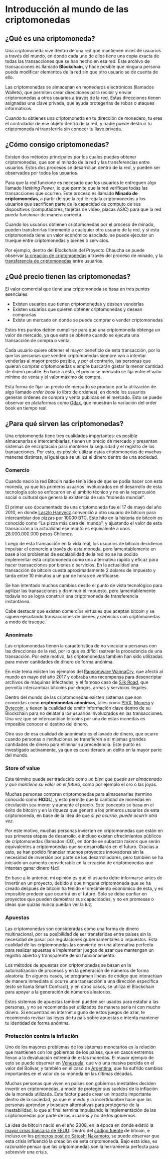 # Introducción al mundo de las criptomonedas

## ¿Qué es una criptomoneda?
 
Una criptomoneda vive dentro de una red que mantienen miles de usuarios a través del mundo, en donde cada uno de ellos tiene una copia exacta de todas las transacciones que se han hecho en esa red. Este archivo de transacciones es llamado **Blockchain**, y hace posible que ninguna persona pueda modificar elementos de la red sin que otro usuario se de cuenta de ello.

Las criptomonedas se almacenan en monederos electrónicos (llamados Wallets), que permiten crear direcciones para recibir y enviar criptomonedas a otros usuarios a través de la red. Estas direcciones tienen asignadas una clave privada, que ayuda protegerlas de robos o ataques informáticos.

Cuando tu obtienes una criptomoneda en tu dirección de monedero, tu eres el controlador de ese objeto dentro de la red, y nadie puede destruir tu criptomoneda ni transferirla sin conocer tu llave privada.

## ¿Cómo consigo criptomonedas?

Existen dos métodos principales por los cuales puedes obtener criptomonedas, que son el minado de la red y las transferencias entre usuarios. Estos dos procesos se desarrollan dentro de la red, y pueden ser observados por todos los usuarios.

Para que la red funcione es necesario que los usuarios le entreguen algo llamado *Hashing Power*, lo que permite que la red verifique todas las transacciones que ocurren. Este proceso es llamado **Minado de criptomonedas**, a partir de que la red le regala criptomonedas a los usuarios que sacrifican parte de la capacidad de computo de sus dispositivos (computadores, tarjetas de video, placas ASIC) para que la red pueda funcionar de manera correcta.

Cuando los usuarios obtienen criptomonedas por el proceso de minado, pueden transferirlas libremente a cualquier otro usuario de la red, y si esta criptomoneda tiene un valor económico asociado, se puede ejecutar un trueque entre criptomonedas y bienes o servicios.

Por ejemplo, dentro del Blockchain del Proyecto Chaucha se puede observar [la creación de criptomonedas](http://explorer.chaucha.cl/tx/fc3a023cde55d073fdb65322d36090d4b5c7806520c9a436adcc49ed07d797ef) a través del proceso de minado, y la [transferencia de criptomonedas](http://explorer.chaucha.cl/tx/c60440e22dd77583fc484382a21e60284a36cf8885212e150f6073a7602dc46f) entre usuarios.
## ¿Qué precio tienen las criptomonedas?

El valor comercial que tiene una criptomoneda se basa en tres puntos esenciales:

* Existen usuarios que tienen criptomonedas y desean venderlas
* Existen usuarios que quieren obtener criptomonedas y desean comprarlas
* Existe un mercado en donde se puede comprar o vender criptomonedas

Estos tres puntos deben cumplirse para que una criptomoneda obtenga un valor de mercado, ya que este se obtiene cuando se ejecuta una transacción de compra o venta. 

Cada usuario quiere obtener el mayor beneficio de esta transacción, por lo que las personas que venden criptomonedas siempre van a intentar venderlas al mayor precio posible, y por el contrario, las personas que quieran comprar criptomonedas siempre buscarán gastar la menor cantidad de dinero posible. En base a esto, el precio se mercado se fija entre el valor mínimo de venta y el valor máximo de compra.

Esta forma de fijar un precio de mercado se produce por la utilización de algo llamado *order book* (o libro de ordenes), en donde los usuarios generan ordenes de compra y venta publicas en el mercado. Esto se puede observar en plataformas como [Gdax](https://www.gdax.com/trade/ETH-USD), que muestran la variación del order book en tiempo real.

## ¿Para qué sirven las criptomonedas?

Una criptomoneda tiene tres cualidades importantes: es posible almacenarlas e intercambiarlas, tienen un precio de mercado y presentan sistemas de encriptación para mantener la seguridad y el registro de las transacciones. Por esto, es posible utilizar estas criptomonedas de muchas maneras distintas, al igual que se utiliza el dinero dentro de una sociedad.

### Comercio

Cuando nació la red Bitcoin nadie tenía idea de que se podía hacer con esta moneda, ya que los primeros usuarios involucrados en el desarrollo de esta tecnología solo se enfocaron en el ámbito técnico y no en la repercusión social o cultural que genera la existencia de una “moneda mundial”.

El primer uso documentado de una criptomoneda fue el 17 de mayo del año 2010, en donde [Laszlo Hanyecz](https://en.bitcoin.it/wiki/Laszlo_Hanyecz) convenció a otro usuario de bitcoin para intercambiar dos pizzas por 10000 BTC. Este hito en la historia de bitcoin es conocido como “La pizza más cara del mundo”, y ajustando el valor de esta transacción a la actualidad ese monto es equivalente a unos 28.000.000.000 pesos Chilenos.

Luego de esta transacción en la vida real, los usuarios de bitcoin decidieron impulsar el comercio a través de esta moneda, pero lamentablemente en base a los problemas de escalabilidad de la red no se ha podido implementar esta criptomoneda como una alternativa rápida y eficaz para hacer transacciones por bienes o servicios. En la actualidad una transacción de bitcoin cuesta aproximadamente 2 dolares de impuesto y tarda entre 10 minutos a un par de horas en verificarse.

Se han intentado muchos cambios desde el punto de vista tecnológico para agilizar las transacciones y disminuir el impuesto, pero lamentablemente todavía no se logra construir una criptomoneda de transferencia instantánea.

Cabe destacar que existen comercios virtuales que aceptan bitcoin y se siguen ejecutando transacciones de bienes y servicios con criptomonedas a modo de trueque.

### Anonimato

Las criptomonedas tienen la característica de no vincular a personas con las direcciones de la red, por lo que es difícil rastrear la procedencia de una transacción. Por este motivo, las criptomonedas también han sido utilizadas para mover cantidades de dinero de forma anónima. 

En este tema existen los ejemplos del [Ransomware WannaCry](https://en.wikipedia.org/wiki/WannaCry_ransomware_attack), que afectó al mundo en mayo del año 2017 y cobraba una recompensa para desencriptar archivos de máquinas infectadas, y el famoso caso de [Silk Road](https://en.wikipedia.org/wiki/Silk_Road_(marketplace)), que permitía intercambiar bitcoins por drogas, armas y servicios ilegales.

Dentro del mundo de las criptomonedas existen sistemas que son conocidas como **criptomonedas anónimas**, tales como [PIVX](https://pivx.org/), [Monero](https://getmonero.org/) y [Bytecoin](https://bytecoin.org/), y tienen la cualidad de omitir información clave dentro de su Blockchain para no delatar a los usuarios involucrados en las transacciones. Una vez que se intercambian bitcoins por una de estas monedas es imposible conocer el destino del dinero.

Otro uso de esa cualidad de anonimato es el lavado de dinero, que ocurre cuando personas o instituciones se transfieren a si mismas grandes cantidades de dinero para eliminar su precedencia. Este punto es investigado activamente, ya que es considerado un delito en la mayor parte del mundo.

### Store of value

Este término puede ser traducido como *un bien que puede ser almacenado y que mantiene su valor en el futuro*, como por ejemplo el oro o las joyas.

Muchas personas compran criptomonedas para almacenarlas (termino conocido como **HODL**), y esto permite que la cantidad de monedas en circulación sea menor y aumente el precio. Este concepto se basa en el éxito de bitcoin y en la riqueza que generó a los primeros usuarios de esta criptomoneda, en base de la idea de que *si ya ocurrió, puede ocurrir otra vez*.

Por este motivo, muchas personas invierten en criptomonedas que están en sus primeras etapas de desarrollo, e incluso existen ofrecimientos públicos de criptomonedas (llamados ICO), en donde se subastan *tokens* que serán equivalentes a criptomonedas que se desarrollarán en el futuro. Gracias a esto, se han podido financiar muchos proyectos innovadores sin la necesidad de inversión por parte de los desarrolladores, pero también se ha iniciado un aumento considerable en la creación de criptomonedas que intentan ganar dinero fácil.

En base a lo anterior, mi opinión es que el usuario debe informarse antes de invertir en un proyecto, debido a que ninguna criptomoneda que se ha creado después de bitcoin ha tenido el crecimiento económico de esta, y es imposible predecir que ocurrirá en el futuro. Solo se debe confiar en proyectos que pueden demostrar sus capacidades, y no en promesas o ideas que quizás nunca puedan ver la luz.

### Apuestas

Las criptomonedas son consideradas como una forma de dinero multinacional, por su posibilidad de ser transferidas entre países sin la necesidad de pasar por regulaciones gubernamentales o impuestos. Esta cualidad de las criptomonedas las convierte en una alternativa perfecta para realizar apuestas e implementar juegos de azar que mantengan un registro abierto y transparente de su funcionamiento.

Los métodos de apuestas con criptomonedas se basan en la automatización de procesos y en la generación de números de forma aleatoria. En algunos casos, se programan líneas de código que interactúan de manera inmediata si ocurre una transacción a una dirección especifica (esto se llama Smart Contract), y en otros casos, se utiliza el Blockchain para apoyar a la generación de números aleatorios.

Estos sistemas de apuestas también pueden ser usados para estafar a las personas, y no se recomienda ser utilizados de manera seria ni con mucho dinero. Si encuentras en internet alguno de estos juegos de azar, te recomiendo revisar las leyes de tu país sobre apuestas e intenta mantener tu identidad de forma anónima.

### Protección contra la inflación

Uno de los mayores problemas de los sistemas monetarios es la relación que mantienen con los gobiernos de los países, que en casos extremos llevan a la devaluación extrema de estas monedas. El mayor ejemplo de esto se puede observar en [Venezuela](https://www.forbes.com/sites/timworstall/2016/05/04/congratulations-to-venezuela-bolivar-notes-are-now-worth-less-than-it-costs-to-print-them), que vió una masiva perdida en el valor del Bolivar, y también en el caso de [Argentina](https://en.wikipedia.org/wiki/Corralito), que ha sufrido cambios importantes en el valor de su moneda en las últimas décadas.

Muchas personas que viven en países con gobiernos inestables deciden invertir en criptomonedas, a modo de proteger sus sueldos de la inflación de la moneda utilizada. Este factor puede crear un impacto importante dentro de la sociedad, ya que el miedo y la incertidumbre hace que las personas aprendan y busquen alternativas para protegerse de la inestabilidad, lo que al final termina impulsando la implementación de las criptomonedas por parte de los usuarios y no de los gobiernos.

La idea de bitcoin nació en el año 2008, en la época en donde existió la [mayor crisis bancaria de EEUU](https://en.wikipedia.org/wiki/Great_Recession). Dentro del [código fuente](https://en.bitcoin.it/wiki/Genesis_block) de bitcoin, e incluso en los [primeros post de Satoshi Nakamoto](http://p2pfoundation.ning.com/forum/topics/bitcoin-open-source), se puede observar que esta crisis influenció la creación de esta criptomoneda. Bajo esta idea, es razonable pensar que las criptomonedas son la herramienta perfecta para sobrevivir una crisis.